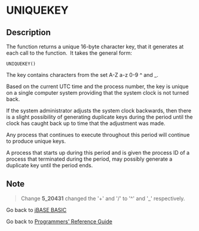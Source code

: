 # UNIQUEKEY

<PageHeader />

## Description

The function returns a unique 16-byte character key, that it generates at each call to the function.  It takes the general form:

```
UNIQUEKEY()
```

The key contains characters from the set A-Z a-z 0-9 ^ and \_.

Based on the current UTC time and the process number, the key is unique on a single computer system providing that the system clock is not turned back.

If the system administrator adjusts the system clock backwards, then there is a slight possibility of generating duplicate keys during the period until the clock has caught back up to time that the adjustment was made.

Any process that continues to execute throughout this period will continue to produce unique keys.

A process that starts up during this period and is given the process ID of a process that terminated during the period, may possibly generate a duplicate key until the period ends.

## Note

 > Change **5\_20431** changed the '+' and '/' to '^' and '\_' respectively.

Go back to [jBASE BASIC](./../README.md)

Go back to [Programmers' Reference Guide](./../../reference-guides/jbc/README.md)

<PageFooter />
